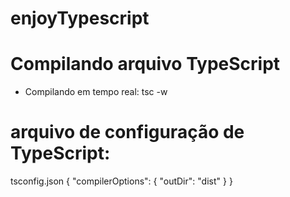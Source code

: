 # enjoyTypescript

# Compilando arquivo TypeScript
- Compilando em tempo real:
tsc -w

# arquivo de configuração de TypeScript:
tsconfig.json
{
    "compilerOptions": {
        "outDir": "dist"
    }
}